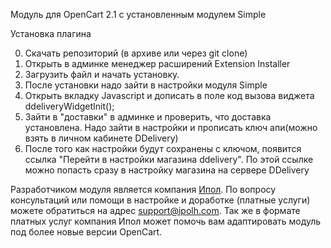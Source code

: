 Модуль для OpenCart 2.1 с установленным модулем Simple

Установка плагина

0. Скачать репозиторий (в архиве или через git clone)
1. Открыть в админке менеджер расширений Extension Installer
2. Загрузить файл и начать установку.
3. После установки надо зайти в настройки модуля Simple
4. Открыть вкладку Javascript и дописать в поле код вызова виджета ddeliveryWidgetInit();
5. Зайти в "доставки" в админке и проверить, что доставка установлена. Надо зайти в настройки и прописать ключ апи(можно взять в личном кабинете DDelivery)
6. После того как настройки будут сохранены с ключом, появится ссылка "Перейти в настройки магазина ddelivery". По этой ссылке можно попасть сразу в настройку магазина на сервере DDelivery


Разработчиком модуля является компания <a href="http://ipolh.com">Ипол</a>.
По вопросу консультаций или помощи в настройке и доработке (платные услуги) можете обратиться на адрес <a href="mailto:support@ipolh.com">support@ipolh.com</a>.
Так же в формате платных услуг компания Ипол может помочь вам адаптировать модуль под более новые версии OpenCart.  
